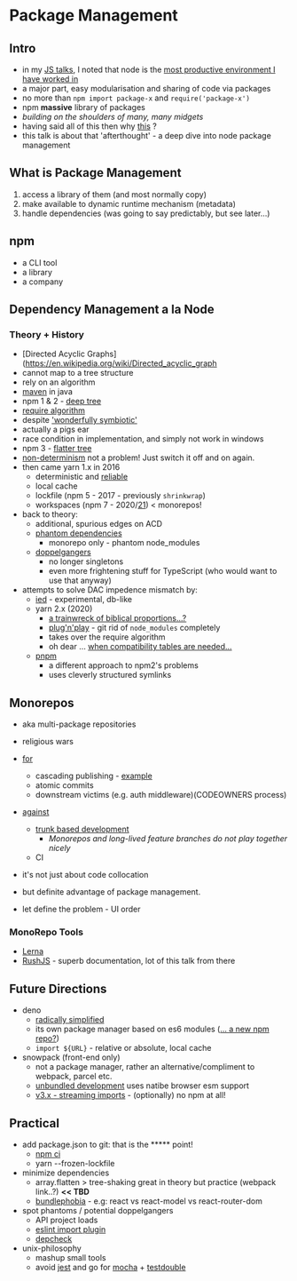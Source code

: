 # Package Management

## Intro
* in my [JS talks](https://github.com/numical/jsacademy), I noted that node is the [most productive environment I have worked in](./Why%20Node.odp)
* a major part, easy modularisation and sharing of code via packages
* no more than `npm import package-x` and `require('package-x')`
* npm **massive** library of packages
* *building on the shoulders of many, many midgets*
* having said all of this then why [this](https://youtu.be/M3BM9TB-8yA?t=913) ?
* this talk is about that 'afterthought' - a deep dive into node package management


## What is Package Management
1. access a library of them (and most normally copy)
2. make available to dynamic runtime mechanism (metadata)
3. handle dependencies (was going to say predictably, but see later...)

## npm
* a CLI tool
* a library
* a company

## Dependency Management a la Node
### Theory + History
* [Directed Acyclic Graphs](https://en.wikipedia.org/wiki/Directed_acyclic_graph
* cannot map to a tree structure
* rely on an algorithm  
* [maven](https://maven.apache.org/guides/introduction/introduction-to-dependency-mechanism.html) in java  
* npm 1 & 2 - [deep tree](http://npm.github.io/how-npm-works-docs/npm2/how-npm2-works.html)
* [require algorithm](https://nodejs.org/api/modules.html#modules_all_together)
* despite ['wonderfully symbiotic'](http://npm.github.io/how-npm-works-docs/theory-and-design/the-node-module-loader.html)
* actually a pigs ear
* race condition in implementation, and simply not work in windows
* npm 3 - [flatter tree](http://npm.github.io/how-npm-works-docs/npm3/how-npm3-works.html)
* [non-determinism](http://npm.github.io/how-npm-works-docs/npm3/non-determinism.html) not a problem! Just switch it off and on again.
* then came yarn 1.x in 2016
    * deterministic and [reliable](https://engineering.fb.com/2016/10/11/web/yarn-a-new-package-manager-for-javascript/)
    * local cache 
    * lockfile  (npm 5 - 2017 - previously `shrinkwrap`)
    * workspaces  (npm 7 - 2020/[21](https://github.com/npm/roadmap/projects/1)) < monorepos!
* back to theory:
  * additional, spurious edges on ACD
  * [phantom dependencies](https://rushjs.io/pages/advanced/phantom_deps/)
    * monorepo only - phantom node_modules
  * [doppelgangers](https://rushjs.io/pages/advanced/npm_doppelgangers/)
    * no longer singletons
    * even more frightening stuff for TypeScript  (who would want to use that anyway)
* attempts to solve DAC impedence mismatch by:
  * [ied](https://www.npmjs.com/package/ied) - experimental, db-like
  * yarn 2.x (2020)
    * [a trainwreck of biblical proportions...?](https://ilikekillnerds.com/2020/08/yarn-2-2-update-released-but-is-anyone-even-using-yarn-2-yet/)
    * [plug'n'play](https://next.yarnpkg.com/features/pnp) - git rid of `node_modules` completely
    * takes over the require algorithm  
    * oh dear ... [when compatibility tables are needed...](https://next.yarnpkg.com/getting-started/migration)
  * [pnpm](https://pnpm.js.org/)
      * a different approach to npm2's problems
      * uses cleverly structured symlinks

## Monorepos
* aka multi-package repositories
* religious wars
* [for](https://rushjs.io/pages/intro/why_mono/)
    * cascading publishing - [example](https://confluence.devops.lloydsbanking.com/pages/viewpage.action?spaceKey=CPJ&title=How+to+update+FPR-UI+Projects)
    * atomic commits
    * downstream victims (e.g. auth middleware)(CODEOWNERS process)
* [against](https://blog.nrwl.io/misconceptions-about-monorepos-monorepo-monolith-df1250d4b03c)
    * [trunk based development](https://trunkbaseddevelopment.com/)
        * _Monorepos and long-lived feature branches do not play together nicely_
    * CI

* it's not just about code collocation
* but definite advantage of package management.
* let define the problem - UI order


### MonoRepo Tools
* [Lerna](https://lerna.js.org/)
* [RushJS](https://rushjs.io/) - superb documentation, lot of this talk from there


## Future Directions
* deno
  * [radically simplified](https://blog.logrocket.com/deno-1-0-what-you-need-to-know/)
  * its own package manager based on es6 modules ([... a new npm repo?](https://www.skypack.dev/))
  * `import ${URL}` - relative or absolute, local cache
* snowpack (front-end only)
  * not a package manager, rather an alternative/compliment to webpack, parcel etc.
  * [unbundled development](https://www.snowpack.dev/concepts/how-snowpack-works) uses natibe browser esm support 
  * [v3.x - streaming imports](https://www.snowpack.dev/posts/2021-01-13-snowpack-3-0) - (optionally) no npm at all!

## Practical
* add package.json to git: that is the ***** point!
    * [npm ci](https://docs.npmjs.com/cli/v6/commands/npm-ci)
    * yarn --frozen-lockfile
* minimize dependencies
    * array.flatten > tree-shaking great in theory but practice (webpack link..?)  **<< TBD**
    * [bundlephobia](https://bundlephobia.com/) - e.g: react vs react-model vs react-router-dom
* spot phantoms / potential doppelgangers
    * API project loads
    * [eslint import plugin](https://www.npmjs.com/package/eslint-plugin-import)
    * [depcheck](https://github.com/depcheck/depcheck)
* unix-philosophy
    * mashup small tools
    * avoid [jest](https://bundlephobia.com/result?p=jest@26.6.3) and go for [mocha](https://bundlephobia.com/result?p=mocha@8.3.2) + [testdouble](https://bundlephobia.com/result?p=testdouble@3.16.1)


